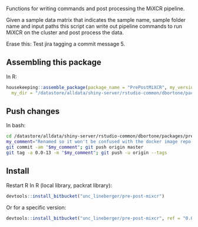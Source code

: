 Functions for writing commands and post processing the MiXCR pipeline.

Given a sample data matrix that indicates the sample name, sample folder name and input paths
this script can write out pipeline commands to run MiXCR on the cluster and post process the
data.

Erase this: Test jira tagging a commit message 5.

## Assembling this package
In R:
``` r
housekeeping::assemble_package(package_name = "PrePostMiXCR", my_version = "0.0-20",
  my_dir = "/datastore/alldata/shiny-server/rstudio-common/dbortone/packages/pre_post_mixcr")
```

## Push changes
In bash:
``` bash
cd /datastore/alldata/shiny-server/rstudio-common/dbortone/packages/pre_post_mixcr
my_comment="Renamed so it won't be confused with the docker image repo."
git commit -am "$my_comment"; git push origin master
git tag -a 0.0-13 -m "$my_comment"; git push -u origin --tags
```

## Install
Restart R
In R (local library, packrat library):
``` r
devtools::install_bitbucket("unc_lineberger/pre-post-mixcr")
```

Or for a specific version:
``` r
devtools::install_bitbucket("unc_lineberger/pre-post-mixcr", ref = "0.0-12")
```